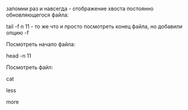 запомни раз и навсегда - отображение хвоста постоянно обновляющегося файла:

tail -f n 11 - то же что и просто посмотреть конец файла, но добавили опцию -f

Посмотреть начало файла:

head -n 11

Посмотреть файл:

cat

less

more